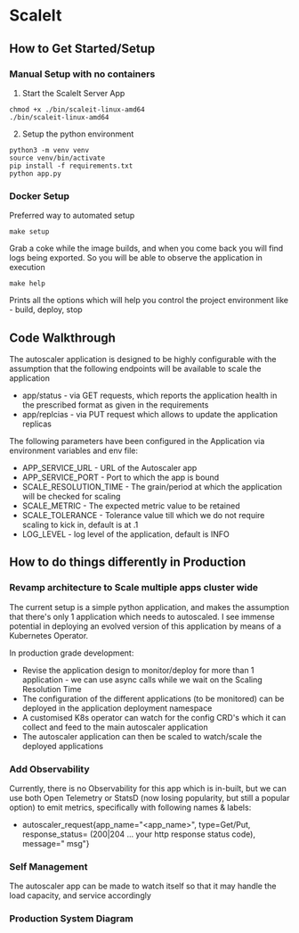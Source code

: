 # ScaleIt

## How to Get Started/Setup

### Manual Setup with no containers

1. Start the ScaleIt Server App

```
chmod +x ./bin/scaleit-linux-amd64
./bin/scaleit-linux-amd64
```

2. Setup the python environment

```
python3 -m venv venv
source venv/bin/activate
pip install -f requirements.txt
python app.py
```

### Docker Setup

Preferred way to automated setup

```
make setup
```
Grab a coke while the image builds, and when you come back you will find logs being exported. So you will be able to observe the application in execution


```
make help
```
Prints all the options which will help you control the project environment like - build, deploy, stop

## Code Walkthrough

The autoscaler application is designed to be highly configurable with the assumption that the following endpoints will be available to scale the application

- app/status - via GET requests, which reports the application health in the prescribed format as given in the requirements
- app/replcias - via PUT request which allows to update the application replicas

The following parameters have been configured in the Application via environment variables and env file:

-  APP_SERVICE_URL - URL of the Autoscaler app
-  APP_SERVICE_PORT - Port to which the app is bound
-  SCALE_RESOLUTION_TIME - The grain/period at which the application will be checked for scaling
-  SCALE_METRIC - The expected metric value to be retained
-  SCALE_TOLERANCE - Tolerance value till which we do not require scaling to kick in, default is at .1
-  LOG_LEVEL - log level of the application, default is INFO


## How to do things differently in Production

### Revamp architecture to Scale multiple apps cluster wide
The current setup is a simple python application, and makes the assumption that there's only 1 application which needs to autoscaled. I see immense potential in deploying an evolved version of this application by means of a Kubernetes Operator.

In production grade development:
- Revise the application design to monitor/deploy for more than 1 application - we can use async calls while we wait on the Scaling Resolution Time
- The configuration of the different applications (to be monitored) can be deployed in the application deployment namespace
- A customised K8s operator can watch for the config CRD's which it can collect and feed to the main autoscaler application
- The autoscaler application can then be scaled to watch/scale the deployed applications

### Add Observability
Currently, there is no Observability for this app which is in-built, but we can use both Open Telemetry or StatsD (now losing popularity, but still a popular option) to emit metrics, specifically with following names & labels:

- autoscaler_request{app_name="<app_name>", type=Get/Put, response_status= (200|204 ... your http response status code), message="<error> msg"}

### Self Management
The autoscaler app can be made to watch itself so that it may handle the load capacity, and service accordingly

### Production System Diagram

